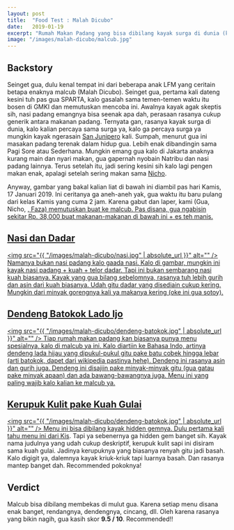 ```yaml
---
layout: post
title:  "Food Test : Malah Dicubo"
date:   2019-01-19
excerpt: "Rumah Makan Padang yang bisa dibilang kayak surga di dunia (kalo kalian percaya surga tentunya)"
image: "/images/malah-dicubo/malcub.jpg"
---
```

## Backstory
Seinget gua, dulu kenal tempat ini dari beberapa anak LFM yang ceritain betapa enaknya malcub (Malah Dicubo). Seinget gua, pertama kali dateng kesini tuh pas gua SPARTA, kalo gasalah sama temen-temen waktu itu bosen di GMKI dan memutuskan mencoba ini. Awalnya kayak agak skeptis sih, nasi padang emangnya bisa seenak apa dah, perasaan rasanya cukup generik antara makanan padang. Ternyata gan, rasanya kayak surga di dunia, kalo kalian percaya sama surga ya, kalo ga percaya surga ya mungkin kayak ngerasain <a href="https://en.wikipedia.org/wiki/San_Junipero">San Junipero</a> kali. Sumpah, menurut gua ini masakan padang terenak dalam hidup gua. Lebih enak dibandingin sama Pagi Sore atau Sederhana. Mungkin emang gua kalo di Jakarta anaknya kurang main dan nyari makan, gua gapernah nyobain Natribu dan nasi padang lainnya. Terus setelah itu, jadi sering kesini sih kalo lagi pengen makan enak, apalagi setelah sering makan sama <a href="https://twitter.com/nicho_cholas"> Nicho</a>.

Anyway, gambar yang bakal kalian liat di bawah ini diambil pas hari Kamis, 17 Januari 2019. Ini ceritanya ga aneh-aneh yak, gua waktu itu baru pulang dari kelas Kamis yang cuma 2 jam. Karena gabut dan laper, kami (Gua, Nicho, <a href="https://twitter.com/ffahleraz">, Faza) memutuskan buat ke malcub. Pas disana, gua ngabisin sekitar Rp. 38,000 buat makanan-makanan di bawah ini + es teh manis.

## Nasi dan Dadar
<span class="image right"><img src="{{ "/images/malah-dicubo/nasi.jpg" | absolute_url }}" alt="" /></span> 
Namanya bukan nasi padang kalo gaada nasi. Kalo di gambar, mungkin ini kayak nasi padang + kuah + telor dadar. Tapi ini bukan sembarang nasi kuah biasanya. Kayak yang gua bilang sebelomnya, rasanya tuh lebih gurih dan asin dari kuah biasanya. Udah gitu dadar yang disediain cukup kering. Mungkin dari minyak gorengnya kali ya makanya kering (oke ini gua sotoy).

## Dendeng Batokok Lado Ijo
<span class="image left"><img src="{{ "/images/malah-dicubo/dendeng-batokok.jpg" | absolute_url }}" alt="" /></span> 
Tiap rumah makan padang kan biasanya punya menu spesialnya, kalo di malcub ya ini. Kalo diartiin ke Bahasa Indo, artinya dendeng lada hijau yang dipukul-pukul gitu pake batu cobek hingga lebar (arti batokok, dapet dari wikipedia pastinya hehe). Dendeng ini rasanya asin dan gurih juga. Dendeng ini disajiin pake minyak-minyak gitu (gua gatau pake minyak apaan) dan ada bawang-bawangnya juga. Menu ini yang paling wajib kalo kalian ke malcub ya.

## Kerupuk Kulit pake Kuah Gulai
<span class="image right"><img src="{{ "/images/malah-dicubo/dendeng-batokok.jpg" | absolute_url }}" alt="" /></span> 
Menu ini bisa dibilang kayak hidden gemnya. Dulu pertama kali tahu menu ini dari <a href="https://twitter.com/ChrisJooo">Kis</a>. Tapi ya sebenernya ga hidden gem banget sih. Kayak nama judulnya yang udah cukup deskriptif, kerupuk kulit sapi ini disiram sama kuah gulai. Jadinya kerupuknya yang biasanya renyah gitu jadi basah. Kalo digigit ya, dalemnya kayak kriuk-kriuk tapi luarnya basah. Dan rasanya mantep banget dah. Recommended pokoknya!

## Verdict
Malcub bisa dibilang membekas di mulut gua. Karena setiap menu disana enak banget, rendangnya, dendengnya, cincang, dll. Oleh karena rasanya yang bikin nagih, gua kasih skor **9.5 / 10**. Recommended!!